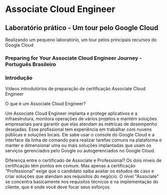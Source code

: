 # Associate Cloud Engineer

## Laboratório prático - Um tour pelo Google Cloud

Realizando um pequeno laboratório, um tour pelos principais recursos do Google Cloud

### Preparing for Your Associate Cloud Engineer Journey - Português Brasileiro

### Introdução

Vídeos introdutórios de preparação de certificação Associate Cloud Engineer

O que é um Associate Cloud Engineer?

Um Associate Cloud Engineer implanta e protege aplicativos e a infraestrutura, monitora operações de vários projetos e mantém soluções empresariais para garantir que elas atendam às métricas de desempenho desejadas.
Esse profissional tem experiência em trabalhar com nuvens públicas e soluções locais.
Ele sabe usar o console do Google Cloud e a interface da linha de comando para realizar tarefas comuns na plataforma
e manter e dimensionar uma ou mais soluções implantadas que usam os serviços gerenciados pelo Google ou autogerenciados no Google Cloud.

Diferença entre o certificado de Associate e Professional?
Os dois níveis de certificação têm pontos em comum.
Mas apenas a certificação "Professional" exige que o candidato saiba avaliar os estudos de caso e criar soluções que atendam aos requisitos do negócio.
O nível "Associate" se concentra basicamente nos requisitos técnicos e na implementação do cliente, que é onde você deve focar seus esforços.

